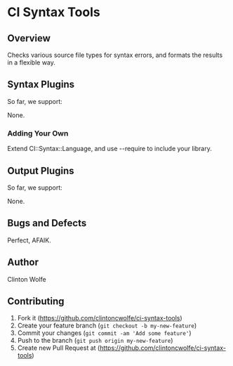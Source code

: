 # CI Syntax Tools

## Overview

Checks various source file types for syntax errors, and formats the results in a flexible way.

## Syntax Plugins

So far, we support:

None.

### Adding Your Own

Extend CI::Syntax::Language, and use --require to include your library.

## Output Plugins

So far, we support:

None.

## Bugs and Defects

Perfect, AFAIK.

## Author

Clinton Wolfe

## Contributing

1. Fork it (https://github.com/clintoncwolfe/ci-syntax-tools)
2. Create your feature branch (`git checkout -b my-new-feature`)
3. Commit your changes (`git commit -am 'Add some feature'`)
4. Push to the branch (`git push origin my-new-feature`)
5. Create new Pull Request at (https://github.com/clintoncwolfe/ci-syntax-tools)
